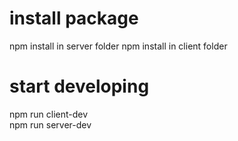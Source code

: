 
# install package

npm install in server folder
npm install in client folder

# start developing

npm run client-dev  
npm run server-dev
